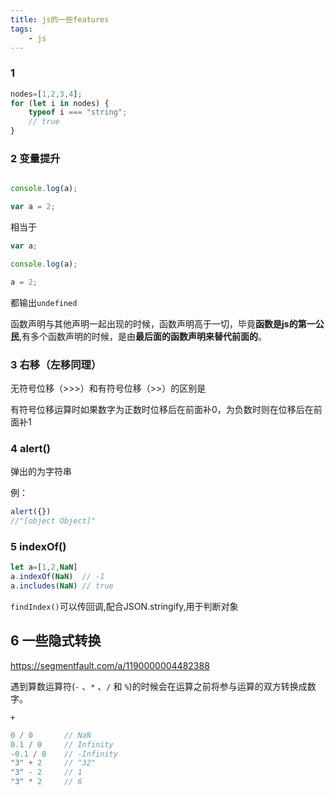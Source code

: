 ```yaml
---
title: js的一些features
tags:
    - js
---
```


### 1

```js
nodes=[1,2,3,4];
for (let i in nodes) {
    typeof i === "string";
    // true
}
```

### 2 变量提升

```js

console.log(a);

var a = 2;
```

相当于

```js
var a;

console.log(a);

a = 2;
```

都输出`undefined`

函数声明与其他声明一起出现的时候，函数声明高于一切，毕竟**函数是js的第一公民**,有多个函数声明的时候，是由**最后面的函数声明来替代前面的**。

### 3 右移（左移同理）

无符号位移（>>>）和有符号位移（>>）的区别是

有符号位移运算时如果数字为正数时位移后在前面补0，为负数时则在位移后在前面补1

### 4 alert()

弹出的为字符串

例：

```js
alert({})
//"[object Object]"
```

### 5 indexOf()

```js
let a=[1,2,NaN]
a.indexOf(NaN)  // -1
a.includes(NaN) // true
```

`findIndex()`可以传回调,配合JSON.stringify,用于判断对象

## 6 一些隐式转换

<https://segmentfault.com/a/1190000004482388>

遇到算数运算符(`-` 、`*` 、`/` 和 `%`)的时候会在运算之前将参与运算的双方转换成数字。

`+`

```js
0 / 0       // NaN
0.1 / 0     // Infinity
-0.1 / 0    // -Infinity
"3" + 2     // "32"
"3" - 2     // 1
"3" * 2     // 6
```
